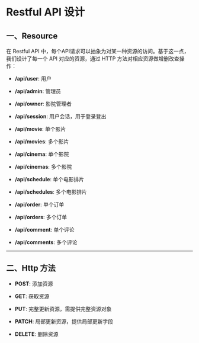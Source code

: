 # Restful API 设计

## 一、Resource

在 Restful API 中，每个API请求可以抽象为对某一种资源的访问。基于这一点，我们设计了每一个 API 对应的资源，通过 HTTP 方法对相应资源做增删改查操作：

* **/api/user**: 用户

* **/api/admin**: 管理员

* **/api/owner**: 影院管理者

* **/api/session**: 用户会话，用于登录登出

* **/api/movie**: 单个影片

* **/api/movies**: 多个影片

* **/api/cinema**: 单个影院

* **/api/cinemas**: 多个影院

* **/api/schedule**: 单个电影排片

* **/api/schedules**: 多个电影排片

* **/api/order**: 单个订单

* **/api/orders**: 多个订单

* **/api/comment**: 单个评论

* **/api/comments**: 多个评论

---

## 二、Http 方法

* **POST**: 添加资源

* **GET**: 获取资源

* **PUT**: 完整更新资源，需提供完整资源对象

* **PATCH**: 局部更新资源，提供局部更新字段

* **DELETE**: 删除资源




